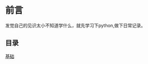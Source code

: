 # 前言
发觉自己的见识太小不知道学什么，就先学习下python,做下日常记录。


## 目录

[基础]('https://github.com/AlanSean/Introduction-to-python/基础/pyhton学习.md')